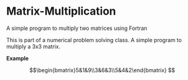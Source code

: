 # Matrix-Multiplication

A simple program to multiply two matrices using Fortran

This is part of a numerical problem solving class. A simple program to multiply a 3x3 matrix. 

**Example**

```math
\begin{bmatrix}5&1&9\\3&6&3\\5&4&2\end{bmatrix}

```

